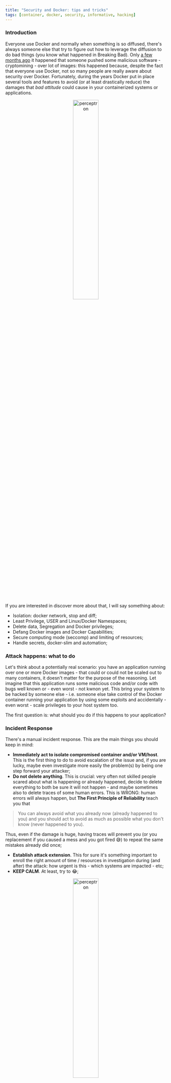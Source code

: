 ```yaml
---
title: "Security and Docker: tips and tricks"
tags: [container, docker, security, informative, hacking]
---
```


### Introduction
Everyone use Docker and normally when something is so diffused, there's always someone else that try to figure out how to leverage the diffusion to do bad things (you know what happened in Breaking Bad). Only [a few months ago](https://techcrunch.com/2018/06/15/tainted-crypto-mining-containers-pulled-from-docker-hub/) it happened that someone pushed some malicious software - cryptomining - over lot of images: this happened because, despite the fact that everyone use Docker, not so many people are really aware about security over Docker. Fortunately, during the years Docker put in place several tools and features to avoid (or at least drastically reduce) the damages that *bad attitude* could cause in your containerized systems or applications.

<p align="center"><img src="https://i.imgur.com/EUj9qBm.png" alt="perceptron" style="width: 40%; marker-top: -10px;"/></p>

If you are interested in discover more about that, I will say something about:

- Isolation: docker network, stop and diff;
- Least Privilege, USER and Linux/Docker Namespaces;
- Delete data, Segregation and Docker privileges;
- Defang Docker images and Docker Capabilities;
- Secure computing mode (seccomp) and limiting of resources;
- Handle secrets, docker-slim and automation;

### Attack happens: what to do
Let's think about a potentially real scenario: you have an application running over one or more Docker images - that could or could not be scaled out to many containers, it doesn't matter for the purpose of the reasoning. Let imagine that this application runs some malicious code and/or code with bugs well known or - even worst - not kwnon yet. This bring your system to be hacked by someone else - i.e. someone else take control of the Docker container running your application by using some exploits and accidentally - even worst - scale privileges to your host system too.

The first question is: what should you do if this happens to your application?

### Incident Response
There's a manual incident response. This are the main things you should keep in mind:

- **Immediately act to isolate compromised container and/or VM/host**. This is the first thing to do to avoid escalation of the issue and, if you are lucky, maybe even investigate more easily the problem(s) by being one step forward your attacker;
- **Do not delete anything**. This is crucial: very often not skilled people scared about what is happening or already happened, decide to delete everything to both be sure it will not happen - and maybe sometimes also to delete traces of some human errors. This is WRONG: human errors will always happen, but **The First Principle of Reliability** teach you that

> You can always avoid what you already now (already happened to you) and you should act to avoid as much as possible what you don't know (never happened to you).

Thus, even if the damage is huge, having traces will prevent you (or you replacement if you caused a mess and you got fired 😅) to repeat the same mistakes already did once;
- **Establish attack extension**. This for sure it's something important to enroll the right amount of time / resources in investigation during (and after) the attack: how urgent is this - which systems are impacted - etc;
- **KEEP CALM**. At least, try to 😂;

<p align="center"><img src="https://i.imgur.com/0iKlsKX.png" alt="perceptron" style="width: 40%; marker-top: -10px;"/></p>

### Docker tools
As we said, during the years Docker put in place different tools and features to deal with security of your containers: this start from the engineering of the images and include also the run time.

#### Isolation
The Docker commands to work with isolation are at least two:

- `docker network`;
- `docker stop`;
- `docker diff`;

Sorry, three.

##### Docker network
One of the reasons Docker containers and services are so powerful is that you can connect them together, or connect them to non-Docker workloads. Docker's networking subsystem is pluggable, using drivers. Several drivers exist by default, and provide core networking functionality.

The Docker network command, as stated by the documentation, *let you manage networks*. What does it means? It means that if you have to isolate something from something else, the network layer is a good starting point to apply a potentially already sufficient cut off. Let's see the commands in details

| Command | What it does |
|---|---|
| `docker network connect` | connect a container to a network; |
| `docker network create` | create a network; |
| `docker network disconnect` | disconnect a container from a network; |
| `docker network inspect` | display detailed information on one or more networks; |
| `docker network ls` | list networks; |
| `docker network prune` | remove all unused networks; |
| `docker network rm` | remove one or more networks; |

Of course, the most usefull programs if you are still admin of your system - and you should, otherwise just RUN FOREST, RUN!!! - is detach the network interface of the container(s): which one? Well, this is something more related to the way you monitor your application but usually you should be able to identify where is the cause if you're owner (or you now the owner) of the application. What I mean? For instance, if you're homepage get hacked, you should be able to know at least which part of the application serve the homepage and start from there, etc.

##### Docker stop
The well known Docker stop terminate your container: if your container is orchestrated by some other tools (ecs, k8s, etc), it could not be enough and you should most probably act over deployment, services, or any other abstraction layer that *manage* your container for you.

The point is: a stopped container is something you can work on to understand what happened (for instance by looking at the logs with `docker log` command) and in general is a good practise to avoid escalation of the problem.

<p align="center"><img src="https://i.imgur.com/J8ZVlEw.png" style="width: 100%; marker-top: -10px;"/></p>

##### Docker diff
Despite the Docker diff is a really powerfull command, it doesn't seem to be always well known: what it does and why it's important?

To quote [the official doc](https://docs.docker.com/engine/reference/commandline/diff/), the Docker diff inspect changes to files or directories on a container's filesystem.

So this command will show any differences in the filesystem inside the container, compared to the image it was built from. In our top example, we could see if any new files have been created/modified related to our hacked service. If a hacker had installed any tools or scripts, we would see those too.

### Least Privilege
In information security, computer science, and other fields, the principle of least privilege requires that in a particular abstraction layer of a computing environment, every module - such as a process, a user, or a program, depending on the subject - must be able to access only the information and resources that are necessary for its legitimate purpose.[^wiki] In containers world, this translate directly in:

> A (process/container) should only have access to the data and resources essential to perform its function.

Take a moment to reflect over this: this is **crucial** to understand, because the violation of this principle it's most probably the main cause of exploits available in most of the Docker images available online.

Ok, know that we saw how to isolate and/or stop a container, let's see how to mitigate an attack by following some - almost always - simple smart rules.

### Attack mitigation
The main goal of security is to make attacks difficult - ideally, impossible - to be perpetrated by anyone else who don't have privileged access to your system. How can you do this with Docker?

- **Set a USER**: this come from unix operating system so it's really nothing more than the concept of multi user / least privilege concepts ported to Docker world;
- **Run a read-only filesystem**: this could seem trivial, but we will see how much troubles could cause to the majority of the attackers, i.e. the more inexperienced ones;

#### Why setting a USER
By default, users are not namespaced in Docker. What does it means namespaced and why is this important to know? Well, because namespaces are a fundamental aspect of **containers on Linux** (yes, Docker didn't invent anything, I already wrote [about this](https://made2591.github.io/posts/jails) once). Thus, let's do a recall of this concept first.

##### Linux namespaces
Namespaces are a feature of the Linux kernel[^namespaces] that partitions kernel resources such that one set of processes sees one set of resources while another set of processes sees a different set of resources. The feature works by having the same name space for these resources in the various sets of processes, but those names referring to distinct resources. Examples of resource names that can exist in multiple spaces, so that the named resources are partitioned, are process IDs, hostnames, user IDs, file names, and some names associated with network access, and interprocess communication.

Thus, back to USER and Docker, this is what you should now:

| Fact | Reaction |
|---|---|
| <span style="color:#FCD184; font-size: bold;">UIDs are the same on the host and in the container</span> | BOOOOOOOM; |
| <span style="color:#FCD184; font-size: bold;">Root in the container is root on the host</span> | BOOOOOOOM^2; |
| Consider the possibility of container breakout | yes, containers are not *jails* (ready: fight); |

From this three foundamental information (practise examples in a while) you should learn that attackers should be constrained with the container, because you wouldn't run apps in VMs as root: and thus, you should not do it in a container even.

#### Docker Namespaces
Since Docker since 1.10, the namespaces where introduced to automatically maps users in container to high-numbered user on host. You can configure the mapping set on the daemon - and not per container - due to some complications with ownership of shared layers. Unfortunately, there are some problems yet with volume permissions and volume plugings, you can't use --pid=host or --net=host (to share the network interface) and some privileged operations are not allowed (like the mknod to create files for peripheral).

Ok so... how to prevent privilege escalation?

#### Prevent privilege escalation
The following statement should be like a mantra:

> The best way to prevent privilege-escalation attacks from within a container is to configure your container's applications to run as unprivileged users.

For containers whose processes must run as the root user within the container, you can re-map this user to a less-privileged user on the Docker host. The mapped user is assigned a range of UIDs which function within the namespace as normal UIDs from 0 to 65536, but have no privileges on the host machine itself. Thus...

##### How to setup USER in a Docker
Creating a USER in a Docker container is as simple as start by creating the user in the Dockerfile:

{% highlight sh %}
RUN groupadd -r myuser && useradd -r -g myuser myuser
{% endhighlight %}

Then, you can simply do anything that needs root privileges like installing packages and so on:

{% highlight sh %}
RUN apt-get update && apt-get install -y curl && rm -rf /var/lib/apt/lists/*
{% endhighlight %}

Then change to the user:

{% highlight sh %}
USER myuser
{% endhighlight %}

It could happen that sometimes you need root privileges in start-up script, for example when you have to change ownership of files. In this case you can't use USER statement, and you should done it in the start-up script.

##### Running a read-only Filesystem
It's really simple to run a read-only filesystem: there's a flag available to enable this feature and it's called `--read-only`. Just try it out by launching the following command:

{% highlight sh %}
docker run --read-only debian sh -c 'echo "whatever" > /file'
{% endhighlight %}

And this can be combined also with the volume directive:

{% highlight sh %}
docker run --read-only -v "$PWD":/tmp debian sh -c 'echo "whatever" > /tmp/file'
{% endhighlight %}

One option I found usefull when you have to deal with filesystem issues - but also for security reason could be the use of temporary in memory - not persistent - volume

{% highlight sh %}
docker run --read-only --tmpfs /tmp:size=65536k debian sh -c 'echo "whatever" > /tmp/file'
{% endhighlight %}

that are deleted when the container die. More on them [here](https://docs.docker.com/storage/tmpfs/).

##### Deleting sensible data
Be careful about deleting data in Dockerfiles because remember that every step is a layer - a tarball shared, preserved and most important available for manipulation - does things like the following don't work:

{% highlight sh %}
FROM debian
RUN apt-get update && apt-get install -y curl
RUN curl http://myfile.com/secret.tgz -o /secret.tgz
RUN tar xzf /secret.tgz && <do-stuff>
RUN rm /secret.tgz
{% endhighlight %}

because your secret will be stored until the last layer and thus available. This is something simple to avoid because it only requires you to remember that every layer is defined by a statement. Thus something like this

{% highlight sh %}
FROM debian
RUN apt-get update && apt-get install -y curl
RUN curl http://myfile.com/secret.tgz -o /secret.tgz && tar xzf /secret.tgz && <do-stuff> && rm /secret.tgz
{% endhighlight %}

it's almost ok from - even if maybe not so best-practises compliant (see at the end). Of course, avoid copy and deleting ssh private keys in separated steps. Those kind of things should be - in the worst case - injected as environment variables from outside but even in this case they would be available in the env thus... if you have to use secret, just port them outside of your logic and trust your container somewhere else (more about this later).

##### Segregation
To reduce privilege and containing attacks, you can even segregate containers by *context*. What does this means? Well, containers run on hosts, either virtual on bare-metal machines, and hosts provide an extra layer of isolation.
This can be used to segregate containers by security context, and placing low-risk containers on one set of hosts and high-risk ones on another set, in such a way that - in case of escalation - at list critical part will be *physically* separated.

##### Docker privileges
The point is that unfortunately anyone who can start Docker containers effectively has root access to your system if can mount and read/change any file: this is super easy to verify. Open a shell and try to run the following:

{% highlight sh %}
/etc/passwd
{% endhighlight %}

Now try to run:

{% highlight sh %}
docker run -v /etc/passwd:/passes debian cat /passes
{% endhighlight %}

So how to avoid this? Let's figure out what actually you can do from inside a container.

#### Backdoors
There are two special permissions that can be set on executable files: set User ID (`setuid`) and set Group ID (`sgid`). These permissions allow the file being executed to be executed with the privileges of the owner or the group. For example, if a file was owned by the root user and has the `setuid` bit set, no matter who executed the file it would always run with root user privileges. If you have access to docker you could even start a container, create a suid binary and docker cp (docker copy, see [here](https://docs.docker.com/engine/reference/commandline/cp/)) the binary out of the container. Chances are that your application does not need any elevated privileges, and thus `setuid` or `setgid` binaries.

I found [a nice article](http://redhatgov.io/workshops/security_containers/exercise1.3/) from Redhat about how to *defang your binaries*: I ported the key points in the following two paragraphs.

##### Find a list of binaries
To get a list of binaries with special permissions in a container image, the following command can be used:

{% highlight sh %}
sudo docker run debian:jessie find / -perm +6000 -type f -exec ls -ld {} \; 2> /dev/null
{% endhighlight %}

over your image. At least now you now what could be dangerous. So, how to remove this privileges?

##### Defang your Docker images

You can then defang the binaries with the `chmod a-s` command to remove the suid bit. For example, you can defang your debian image by running:

{% highlight sh %}
FROM debian:jessie
RUN find / -xdev -perm +6000 -type f -exec chmod a-s {} \; || true
{% endhighlight %}

Why `|| true`? The `|| true` allows you to ignore any errors from find. The `setuid` and `setgid` binaries run with the privileges of the owner rather than the user. These are normally used to allow users to temporarily run with escalated privileges required to execute a given task, such as setting a password.

It's more likely that your Dockerfile will rely on a `setuid/setgid` binary than your application. Therefore, you can always perform this step near the end, after any such calls and before changing the user (removing setuid binaries is pointless if the application runs with root privileges).

#### Limit the capabilites
The linux kernel defines various capabilities (CAP_AUDIT_CONTROL CAP_CHOWN CAP_FSETID CAP_LEASE CAP_MKNOD, etc). Directly from the [man](http://man7.org/linux/man-pages/man7/capabilities.7.html), for the purpose of performing permission checks, traditional UNIX implementations distinguish two categories of processes: privileged processes (whose effective user ID is 0, referred to as superuser or root), and unprivileged processes (whose effective UID is nonzero). Privileged processes bypass all kernel permission checks, while unprivileged processes are subject to full permission checking based on the process's credentials (usually: effective UID, effective GID, and supplementary group list).

Starting with kernel 2.2, Linux divides the privileges traditionally associated with superuser into distinct units, known as capabilities, which can be independently enabled and disabled. Capabilities are aper-thread attribute.

Docker containers get a bunch of these capabilities by default, but some of them are not present: try run this command from a shell.

{% highlight sh %}
docker run --rm debian date -s "25 SET 1991 10:00:00"
{% endhighlight %}

The flag `--privileged` let you run with almost all of them. The flag `--cap-add` and `--cap-drop` can respectively add and remove them. Thus if run something like

{% highlight sh %}
docker run --rm --cap-drop CHOWN debian chown 777 /tmp
{% endhighlight %}

<span style="color:#FCD184; font-size: bold;">we are preventing from changing ownership using the `chmod` command and we will obtain an error!!</span>

<p align="center"><img src="https://www.memesmonkey.com/images/memesmonkey/39/393846799a5e4218388978a89f3c6f8f.jpeg" style="width: 100%; marker-top: -10px;"/></p>

#### Secure computing mode
Secure computing mode (`seccomp`) is a [Linux kernel feature](https://en.wikipedia.org/wiki/Seccomp). What it does? Shortly, seccomp allows a process to make a one-way transition into a secure state where it cannot make any system calls except exit(), sigreturn(), read() and write() to already-open file descriptors.

This feature is available only if Docker has been built with `seccomp` and the kernel is configured with CONFIG_SECCOMP enabled. To check if your kernel supports `seccomp`:

{% highlight sh %}
grep CONFIG_SECCOMP= /boot/config-$(uname -r)
CONFIG_SECCOMP=y
{% endhighlight %}

The nice thing is that you can use it to restrict the actions available within the container. The `seccomp()` system call operates on the `seccomp` state of the calling process. You can use this feature to restrict your application's access by running with this `--security-opt seccomp=myprofile.json`:

{% highlight sh %}
docker run --rm -it --security-opt seccomp=myapiprofile.json golang
{% endhighlight %}

There's default seccomp profile (it can be found [here](https://github.com/moby/moby/blob/master/profiles/seccomp/default.json)) that provides a sane default for running containers with seccomp and disables around 44 system calls out of 300+ (as stated in the Docker doc).

Now the point is: what do you need inside your Docker? Who knows. Good luck

But ehy! There's a tool for everything: [docker-slim](https://github.com/docker-slim/docker-slim) can help you build your secomp profile.

##### Docker-slim
If you only want to auto-generate a Seccomp profile (along with other interesting image metadata) use the profile command.

{% highlight sh %}
docker-slim build --http-probe your-name/your-app
docker run --security-opt seccomp:<docker-slim directory>/.images/<YOUR_APP_IMAGE_ID>/artifacts/your-name-your-app-seccomp.json <your other run params> your-name/your-app
{% endhighlight %}

Feel free to copy the generated profile. You can use the generated Seccomp profile with your original image or with the minified image. But docker-slim do so much more like minifying your images: if you want to auto-generate a Seccomp profile AND minify your image use the build command (more in the official repo)

#### Limiting resources
Another important thing that can be done to avoid attacks (specially DoS attacks or similar) is limiting resources. This is something that can be done by docker natively - even outside of orchestration environment and can be useful when you have high and low priority containers.

##### Limit CPUs
How can you *keep under control* - and thus act differently if you notice something weird - CPUs across containers? Well, containers get a default relative weighting of 1024. Share this value is as simple as run:

{% highlight sh %}
docker run -d -c 512 --name a myimage
{% endhighlight %}

You can have another image running at default 1024, and this will imply 66% for it and 33% a. With other two flags you can control even how many CPU and timeperiod dimension available for use for each container:

{% highlight sh %}
docker run -it --cpu-period=50000 --cpu-quota=25000
{% endhighlight %}

or even the more recent `--cpus 1.0` to specify the amount of cpus you want to use directly. Nice, but working over the memory could be more usefull.

##### Limit memories
By default, a container can use as much memory and swap as it likes. This could potentially let the attacker or some other bugs to cause memory problems and thus stop your application working properly. If you accept to encounter some performance overhead problems, you can control both memory and swap by doing using flags like:

{% highlight sh %}
docker run -it -m 256M --memory-swap 512M
{% endhighlight %}

and avoid bad things like - just to say - [fork bombs attacks](https://en.wikipedia.org/wiki/Fork_bomb).

##### About secrets
There's no a safe place to store secret. You should avoid copy them inside, thus the first things is to load them inside the magical safe place called ENVIRONMENT or ENV - as stated in the [12factor-app](https://12factor.net/config). Everyone did almost ones something like:

{% highlight sh %}
docker run -e API_TOKEN=MY_SECRET_KEY myimage
{% endhighlight %}

At least, I do this every day. It's super simple and easy to use, but if you do:

{% highlight sh %}
docker inspect & ps
{% endhighlight %}

The major problem is that it makes the secret too visible from the linked containers and also as output of `env` command - then of course you cat your credentials files every day thus everythings is in there in the history XD.

Now the point is: if not inside the ENV, where the f\*\*k do I have to place my secrets?!?! Maybe mounting a readonly file could seem an option:

{% highlight sh %}
docker run -v /nested_dir_in_host/key_file:/key_file:ro myimage
{% endhighlight %}

but who likes files?! And this nested_dir_in_host/key_file is really secure? The solution is using a Vault (never did it) or even better port your authentication out - and define roles and authorization outside. The process should be something like *I trust my immutable object* and I provide to him *temporary credentials* it can use to do things. This is to decouple your image (your vulnerable part) from your system (locked part).

### If it's not enough...
Unfortunately, even by apply everything you haven't solved the intial problem: because in the end you cannot lock everything. The general guidance is to - first of all - avoid vulnerable software: in fact, if you have a bug in your application the only real solution is to replace the library because running old and known-vulnerable code will get you hacked. Then prefer minimal images (like alpine ones are often the most checked and not vulnerable, but of course it depends on the images you are using). And finally, since it's almost an impossible task keeping the images you build up-to-date with CVEs and actually is even harder to know what libraries are in use, you can leverage an image scanner that automatically scan images for known vulnerabilities.

Thank you everybody for reading!

[^wiki]: Directly from [Wikipedia](https://en.wikipedia.org/wiki/Principle_of_least_privilege).
[^namespaces]: For more information about this topic, see [Linux namespaces](https://en.wikipedia.org/wiki/Linux_namespaces).